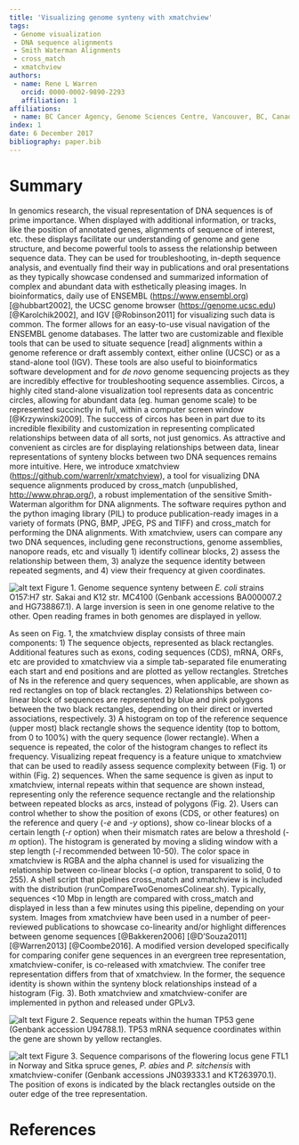 ```yaml
---
title: 'Visualizing genome synteny with xmatchview'
tags:
 - Genome visualization
 - DNA sequence alignments
 - Smith Waterman Alignments
 - cross_match
 - xmatchview
authors:
 - name: Rene L Warren
   orcid: 0000-0002-9890-2293 
   affiliation: 1
affiliations:
 - name: BC Cancer Agency, Genome Sciences Centre, Vancouver, BC, Canada
index: 1
date: 6 December 2017
bibliography: paper.bib
---
```


# Summary

In genomics research, the visual representation of DNA sequences is of prime importance. When displayed with additional information, or tracks, like the position of annotated genes, alignments of sequence of interest, etc. these displays facilitate our understanding of genome and gene structure, and become powerful tools to assess the relationship between sequence data. They can be used for troubleshooting, in-depth sequence analysis, and eventually find their way in publications and oral presentations as they typically showcase condensed and summarized information of complex and abundant data with esthetically pleasing images.
In bioinformatics, daily use of ENSEMBL (https://www.ensembl.org) [@hubbart2002], the UCSC genome browser (https://genome.ucsc.edu) [@Karolchik2002], and IGV [@Robinson2011] for visualizing such data is common. The former allows for an easy-to-use visual navigation of the ENSEMBL genome databases. The latter two are customizable and flexible tools that can be used to situate sequence [read] alignments within a genome reference or draft assembly context, either online (UCSC) or as a stand-alone tool (IGV). These tools are also useful to bioinformatics software development and for *de novo* genome sequencing projects as they are incredibly effective for troubleshooting sequence assemblies. Circos, a highly cited stand-alone visualization tool represents data as concentric circles, allowing for abundant data (eg. human genome scale) to be represented succinctly in full, within a computer screen window [@Krzywinski2009]. The success of circos has been in part due to its incredible flexibility and customization in representing complicated relationships between data of all sorts, not just genomics. As attractive and convenient as circles are for displaying relationships between data, linear representations of synteny blocks between two DNA sequences remains more intuitive.
	Here, we introduce xmatchview (https://github.com/warrenlr/xmatchview), a tool for visualizing DNA sequence alignments produced by cross_match (unpublished, http://www.phrap.org/), a robust implementation of the sensitive Smith-Waterman algorithm for DNA alignments. The software requires python and the python imaging library (PIL) to produce publication-ready images in a variety of formats (PNG, BMP, JPEG, PS and TIFF) and cross_match for performing the DNA alignments. With xmatchview, users can compare any two DNA sequences, including gene reconstructions, genome assemblies, nanopore reads, etc and visually 1) identify collinear blocks, 2) assess the relationship between them, 3) analyze the sequence identity between repeated segments, and 4) view their frequency at given coordinates.

![alt text](https://github.com/warrenlr/xmatchview/blob/master/paper/images/Fig1.png "Figure 1. Genome sequence synteny between *E. coli* strains O157:H7 str. Sakai and K12 str. MC4100 (Genbank accessions BA000007.2 and HG738867.1). A large inversion is seen in one genome relative to the other. Open reading frames in both genomes are displayed in yellow.")
Figure 1. Genome sequence synteny between *E. coli* strains O157:H7 str. Sakai and K12 str. MC4100 (Genbank accessions BA000007.2 and HG738867.1). A large inversion is seen in one genome relative to the other. Open reading frames in both genomes are displayed in yellow.

As seen on Fig. 1, the xmatchview display consists of three main components: 1) The sequence objects, represented as black rectangles. Additional features such as exons, coding sequences (CDS), mRNA, ORFs, etc are provided to xmatchview via a simple tab-separated file enumerating each start and end positions and are plotted as yellow rectangles. Stretches of Ns in the reference and query sequences, when applicable, are shown as red rectangles on top of black rectangles. 2) Relationships between co-linear block of sequences are represented by blue and pink polygons between the two black rectangles, depending on their direct or inverted associations, respectively. 3) A histogram on top of the reference sequence (upper most) black rectangle shows the sequence identity (top to bottom, from 0 to 100%) with the query sequence (lower rectangle). When a sequence is repeated, the color of the histogram changes to reflect its frequency. Visualizing repeat frequency is a feature unique to xmatchview that can be used to readily assess sequence complexity between (Fig. 1) or within (Fig. 2) sequences. When the same sequence is given as input to xmatchview, internal repeats within that sequence are shown instead, representing only the reference sequence rectangle and the relationship between repeated blocks as arcs, instead of polygons (Fig. 2). Users can control whether to show the position of exons (CDS, or other features) on the reference and query (*-e* and *-y* options), show co-linear blocks of a certain length (*-r* option) when their mismatch rates are below a threshold (*-m* option). The histogram is generated by moving a sliding window with a step length (*-l* recommended between 10-50). The color space in xmatchview is RGBA and the alpha channel is used for visualizing the relationship between co-linear blocks (*-a* option, transparent to solid, 0 to 255). A shell script that pipelines cross_match and xmatchview is included with the distribution (runCompareTwoGenomesColinear.sh). Typically, sequences <10 Mbp in length are compared with cross_match and displayed in less than a few minutes using this pipeline, depending on your system. Images from xmatchview have been used in a number of peer-reviewed publications to showcase co-linearity and/or highlight differences between genome sequences [@Bakkeren2006] [@D’Souza2011] [@Warren2013] [@Coombe2016]. A modified version developed specifically for comparing conifer gene sequences in an evergreen tree representation, xmatchview-conifer, is co-released with xmatchview. The conifer tree representation differs from that of xmatchview. In the former, the sequence identity is shown within the synteny block relationships instead of a histogram (Fig. 3). Both xmatchview and xmatchview-conifer are implemented in python and released under GPLv3. 

![alt text](https://github.com/warrenlr/xmatchview/blob/master/paper/images/Fig2.png "Figure 2. Sequence repeats within the human TP53 gene (Genbank accession U94788.1). TP53 mRNA sequence coordinates within the gene are shown by yellow rectangles.")
Figure 2. Sequence repeats within the human TP53 
gene (Genbank accession U94788.1). TP53 mRNA sequence coordinates within the gene are shown by yellow rectangles.

![alt text](https://github.com/warrenlr/xmatchview/blob/master/paper/images/Fig3.png "Figure 3. Sequence comparisons of the flowering locus gene FTL1 in Norway and Sitka spruce genes, *P. abies* and *P. sitchensis* with xmatchview-conifer (Genbank accessions JN039333.1 and KT263970.1). The position of exons is indicated by the black rectangles outside on the outer edge of the tree representation.")
Figure 3. Sequence comparisons of the flowering locus gene FTL1 in Norway and Sitka spruce genes, *P. abies* and *P. sitchensis* with xmatchview-conifer (Genbank accessions JN039333.1 and KT263970.1). The position of exons is indicated by the black rectangles outside on the outer edge of the tree representation.

# References
